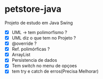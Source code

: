 # petstore-java
Projeto de estudo em Java Swing

 - [x] UML -> tem polimorfismo ?
 - [x] UML diz o que tem no Projeto ?
 - [x] @override ? 
 - [x] Ref. polimórficas ?
 - [x] ArrayList 
 - [x] Persistencia de dados 
 - [x] Tem switch no menu de opçoes 
 - [x] tem try e catch de erros(Precisa Melhorar)

